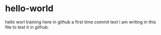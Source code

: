 # hello-world
hello worl training here in github
a first time commit text i am writing in this file to test it in github.
